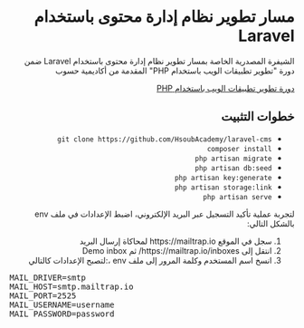 <div dir="rtl">
<h1> مسار تطوير نظام إدارة محتوى باستخدام Laravel </h1>
<p>الشيفرة المصدرية الخاصة بمسار تطوير نظام إدارة محتوى باستخدام Laravel ضمن دورة "تطوير تطبيقات الويب باستخدام PHP" المقدمة من أكاديمية حسوب</p>

<div>
<a href=https://academy.hsoub.com/learn/php-web-application-development/">دورة تطوير تطبيقات الويب باستخدام PHP</a>
</div>

<h2> خطوات التثبيت </h2>
<ul>
<li><code>git clone https://github.com/HsoubAcademy/laravel-cms</code></li>
<li><code>composer install</code></li>
<li><code>php artisan migrate</code></li>
<li><code>php artisan db:seed</code></li>
<li><code>php artisan key:generate</code></li>
<li><code>php artisan storage:link</code></li>
<li><code>php artisan serve</code></li>
</ul>
<p>لتجربة عملية تأكيد التسجيل عبر البريد الإلكتروني، اضبط الإعدادات في ملف env بالشكل التالي:</p>
<ol>
<li>سجل في الموقع  https://mailtrap.io لمحاكاة إرسال البريد</li>
<li>انتقل إلى https://mailtrap.io/inboxes/ ثم Demo inbox</li>
<li>انسخ اسم المستخدم وكلمة المرور إلى ملف env ،:لتصبح الإعدادات كالتالي</li>
</ol>

<pre dir="ltr">
MAIL_DRIVER=smtp
MAIL_HOST=smtp.mailtrap.io
MAIL_PORT=2525
MAIL_USERNAME=username
MAIL_PASSWORD=password
</pre>
</div>
